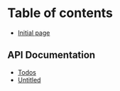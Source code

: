 # Table of contents

* [Initial page](README.md)

## API Documentation

* [Todos](api-documentation/todo.md)
* [Untitled](api-documentation/untitled.md)

